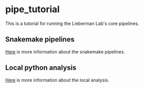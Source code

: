 # pipe_tutorial

This is a tutorial for running the Lieberman Lab's core pipelines.


## Snakemake pipelines

[Here](readme_files/readme_snake_main.md) is more information about the snakemake pipelines.


## Local python analysis

[Here](readme_files/readme_local_main.md) is more information about the local analysis.
